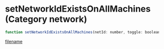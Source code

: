 # setNetworkIdExistsOnAllMachines (Category network)

```js
function setNetworkIdExistsOnAllMachines(netId: number, toggle: boolean): void
```

[filename](setNetworkIdExistsOnAllMachines_m.md ':include')